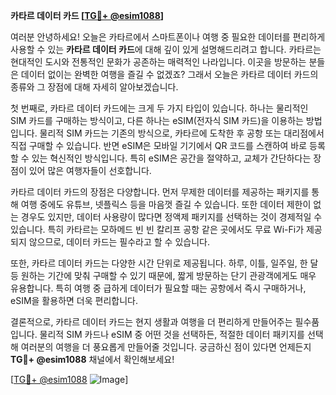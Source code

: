 **카타르 데이터 카드 [[TG💪+ @esim1088](https://t.me/s/esim1088)]**

여러분 안녕하세요! 오늘은 카타르에서 스마트폰이나 여행 중 필요한 데이터를 편리하게 사용할 수 있는 **카타르 데이터 카드**에 대해 깊이 있게 설명해드리려고 합니다. 카타르는 현대적인 도시와 전통적인 문화가 공존하는 매력적인 나라입니다. 이곳을 방문하는 분들은 데이터 없이는 완벽한 여행을 즐길 수 없겠죠? 그래서 오늘은 카타르 데이터 카드의 종류와 그 장점에 대해 자세히 알아보겠습니다.

첫 번째로, 카타르 데이터 카드에는 크게 두 가지 타입이 있습니다. 하나는 물리적인 SIM 카드를 구매하는 방식이고, 다른 하나는 eSIM(전자식 SIM 카드)을 이용하는 방법입니다. 물리적 SIM 카드는 기존의 방식으로, 카타르에 도착한 후 공항 또는 대리점에서 직접 구매할 수 있습니다. 반면 eSIM은 모바일 기기에서 QR 코드를 스캔하여 바로 등록할 수 있는 혁신적인 방식입니다. 특히 eSIM은 공간을 절약하고, 교체가 간단하다는 장점이 있어 많은 여행자들이 선호합니다.

카타르 데이터 카드의 장점은 다양합니다. 먼저 무제한 데이터를 제공하는 패키지를 통해 여행 중에도 유튜브, 넷플릭스 등을 마음껏 즐길 수 있습니다. 또한 데이터 제한이 없는 경우도 있지만, 데이터 사용량이 많다면 정액제 패키지를 선택하는 것이 경제적일 수 있습니다. 특히 카타르는 모하메드 빈 빈 칼리프 공항 같은 곳에서도 무료 Wi-Fi가 제공되지 않으므로, 데이터 카드는 필수라고 할 수 있습니다.

또한, 카타르 데이터 카드는 다양한 시간 단위로 제공됩니다. 하루, 이틀, 일주일, 한 달 등 원하는 기간에 맞춰 구매할 수 있기 때문에, 짧게 방문하는 단기 관광객에게도 매우 유용합니다. 특히 여행 중 급하게 데이터가 필요할 때는 공항에서 즉시 구매하거나, eSIM을 활용하면 더욱 편리합니다.

결론적으로, 카타르 데이터 카드는 현지 생활과 여행을 더 편리하게 만들어주는 필수품입니다. 물리적 SIM 카드나 eSIM 중 어떤 것을 선택하든, 적절한 데이터 패키지를 선택해 여러분의 여행을 더 풍요롭게 만들어줄 것입니다. 궁금하신 점이 있다면 언제든지 **TG💪+ @esim1088** 채널에서 확인해보세요!

[[TG💪+ @esim1088](https://t.me/s/esim1088) ![Image](https://i.postimg.cc/Y0z9fWf4/image.png)]